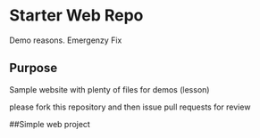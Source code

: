 # Starter Web Repo
Demo reasons. Emergenzy Fix

## Purpose

Sample website with plenty of files for demos (lesson)

please fork this repository and then issue pull requests for review

##Simple web project

